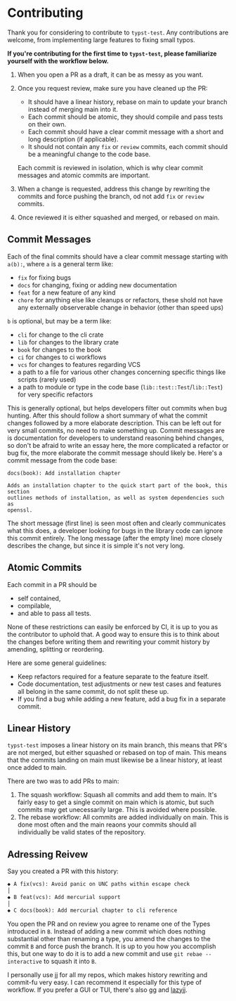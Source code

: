 # Contributing
Thank you for considering to contribute to `typst-test`.
Any contributions are welcome, from implementing large features to fixing small typos.

**If you're contributing for the first time to `typst-test`, please familiarize yourself with the workflow below.**

1. When you open a PR as a draft, it can be as messy as you want.
1. Once you request review, make sure you have cleaned up the PR:
   - It should have a linear history, rebase on main to update your branch instead of merging main into it.
   - Each commit should be atomic, they should compile and pass tests on their own.
   - Each commit should have a clear commit message with a short and long description (if applicable).
   - It should not contain any `fix` or `review` commits, each commit should be a meaningful change to the code base.

   Each commit is reviewed in isolation, which is why clear commit messages and atomic commits are important.
1. When a change is requested, address this change by rewriting the commits and force pushing the branch, od not add `fix` or `review` commits.
1. Once reviewed it is either squashed and merged, or rebased on main.

## Commit Messages
Each of the final commits should have a clear commit message starting with `a(b):`, where `a` is a general term like:
- `fix` for fixing bugs
- `docs` for changing, fixing or adding new documentation
- `feat` for a new feature of any kind
- `chore` for anything else like cleanups or refactors, these shold not have any externally observerable change in behavior (other than speed ups)

`b` is optional, but may be a term like:
- `cli` for change to the cli crate
- `lib` for changes to the library crate
- `book` for changes to the book
- `ci` for changes to ci workflows
- `vcs` for changes to features regarding VCS
- a path to a file for various other changes concerning specific things like scripts (rarely used)
- a path to module or type in the code base (`lib::test::Test`/`lib::Test`) for very specific refactors

This is generally optional, but helps developers filter out commits when bug hunting.
After this should follow a short summary of what the commit changes followed by a more elaborate description.
This can be left out for very small commits, no need to make something up.
Commit messages are is documentation for developers to understand reasoning behind changes, so don't be afraid to write an essay here, the more complicated a refactor or bug fix, the more elaborate the commit message should likely be.
Here's a commit message from the code base:

```
docs(book): Add installation chapter

Adds an installation chapter to the quick start part of the book, this section
outlines methods of installation, as well as system dependencies such as
openssl.
```

The short message (first line) is seen most often and clearly communicates what this does, a developer looking for bugs in the library code can ignore this commit entirely.
The long message (after the empty line) more closely describes the change, but since it is simple it's not very long.

## Atomic Commits
Each commit in a PR should be
- self contained,
- compilable,
- and able to pass all tests.

None of these restrictions can easily be enforced by CI, it is up to you as the contributor to uphold that.
A good way to ensure this is to think about the changes before writing them and rewriting your commit history by amending, splitting or reordering.

Here are some general guidelines:
- Keep refactors required for a feature separate to the feature itself.
- Code documentation, test adjustments or new test cases and features all belong in the same commit, do not split these up.
- If you find a bug while adding a new feature, add a bug fix in a separate commit.

## Linear History
`typst-test` imposes a linear history on its main branch, this means that PR's are not merged, but either squashed or rebased on top of main.
This means that the commits landing on main must likewise be a linear history, at least once added to main.

There are two was to add PRs to main:
1. The squash workflow: Squash all commits and add them to main.
   It's fairly easy to get a single commit on main which is atomic, but such commits may get unecessarily large.
   This is avoided where possible.
1. The rebase workflow: All commits are added individually on main.
   This is done most often and the main reaons your commits should all individually be valid states of the repository.

## Adressing Reivew
Say you created a PR with this history:

```txt
◆ A fix(vcs): Avoid panic on UNC paths within escape check
│
◆ B feat(vcs): Add mercurial support
│
◆ C docs(book): Add mercurial chapter to cli reference
```

You open the PR and on review you agree to rename one of the Types introduced in `B`.
Instead of adding a new commit which does nothing substantial other than renaming a type, you amend the changes to the commit `B` and force push the branch.
It is up to you how you accomplish this, but one way to do it is to add a new commit and use `git rebae --interactive` to squash it into `B`.

I personally use [jj] for all my repos, which makes history rewriting and commit-fu very easy.
I can recommend it especially for this type of workflow.
If you prefer a GUI or TUI, there's also [gg] and [lazyjj].

[jj]: https://github.com/martinvonz/jj
[gg]: https://github.com/gulbanana/gg
[lazyjj]: https://github.com/Cretezy/lazyjj
